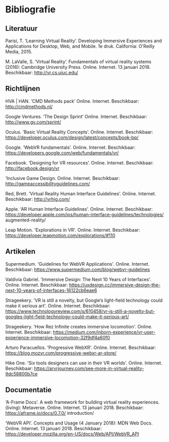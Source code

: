 # Bibliografie

## Literatuur
Parisi, T. ‘Learning Virtual Reality’. Developing Immersive Experiences and Applications for Desktop, Web, and Mobile. 1e druk. California: O'Reilly Media, 2015.

M. LaValle, S. ‘Virtual Reality’. Fundamentals of virtual reality systems (2016): Cambridge University Press. Online. Internet. 13 januari 2018. Beschikbaar: http://vr.cs.uiuc.edu/

## Richtlijnen
HVA | HAN. ‘CMD Methods pack’ Online. Internet. Beschikbaar: http://cmdmethods.nl/

Google Ventures. ‘The Design Sprint’ Online. Internet. Beschikbaar: http://www.gv.com/sprint/

Oculus. ‘Basic Virtual Reality Concepts’. Online. Internet. Beschikbaar:
https://developer.oculus.com/design/latest/concepts/book-bp/

Google. ‘WebVR fundamentals’. Online. Internet. Beschikbaar:
https://developers.google.com/web/fundamentals/vr/

Facebook. ‘Designing for VR resources’. Online. Internet. Beschikbaar:
http://facebook.design/vr

‘Inclusive Game Design. Online. Internet. Beschikbaar: http://gameaccessibilityguidelines.com/

Red, Brett. ’Virtual Reality Human Interface Guidelines’. Online. Internet. Beschikbaar: http://vrhig.com/

Apple. ‘AR Human Interface Guidelines’. Online. Internet. Beschikbaar: https://developer.apple.com/ios/human-interface-guidelines/technologies/ augmented-reality/

Leap Motion. 'Explorations in VR'. Online. Internet. Beschikbaar: https://developer.leapmotion.com/explorations/#110

## Artikelen

Supermedium. 'Guidelines for WebVR Applications'. Online. Internet. Beschikbaar: https://www.supermedium.com/blog/webvr-guidelines

Valdivia Gabriel. 'Immersive Design: The Next 10 Years of Interfaces'. Online. Internet. Beschikbaar: https://uxdesign.cc/immersive-design-the-next-10-years-of-interfaces-16122cb6eae6

Strageekery. 'VR is still a novelty, but Google’s light-field technology could make it serious art'. Online. Internet. Beschikbaar:
https://www.technologyreview.com/s/610458/vr-is-still-a-novelty-but-googles-light-field-technology-could-make-it-serious-art/

Strageekery. 'How Rez Infinite creates immersive locomotion'. Online. Internet. Beschikbaar:
https://medium.com/inborn-experience/vr-user-experience-immersive-locomotion-32f9df4a60f0

Arturo Paracuellos. 'Progressive WebXR'. Online. Internet. Beschikbaar: https://blog.mozvr.com/progressive-webxr-ar-store/

Hike One. 'Six tools designers can use in their VR worlds'. Online. Internet. Beschikbaar: https://arvrjourney.com/see-more-in-virtual-reality-9dc58800b7ce

## Documentatie
‘A-Frame Docs’. A web framework for building virtual reality experiences. (living): Metaverse. Online. Internet. 13 januari 2018. Beschikbaar: https://aframe.io/docs/0.7.0/ introduction/

 ‘WebVR API’. Concepts and Usage (4 January 2018): MDN Web Docs. Online. Internet. 13 januari 2018. Beschikbaar: https://developer.mozilla.org/en-US/docs/Web/API/WebVR_API